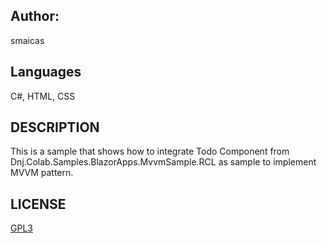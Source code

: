 ## Author:
smaicas

## Languages
C#, HTML, CSS

## DESCRIPTION
This is a sample that shows how to integrate Todo Component from Dnj.Colab.Samples.BlazorApps.MvvmSample.RCL
as sample to implement MVVM pattern.

## LICENSE
[GPL3](https://github.com/smaicas-org/Dnj.Colab/blob/dev/LICENSE)